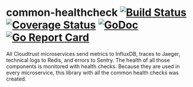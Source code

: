 # common-healthcheck [![Build Status][ci-img]][ci] [![Coverage Status][cov-img]][cov] [![GoDoc][godoc-img]][godoc] [![Go Report Card][report-img]][report]

All Cloudtrust microservices send metrics to InfluxDB, traces to Jaeger, technical logs to Redis, and errors to Sentry. The health of all those components is monitored with health checks. Because they are used in every microservice, this library with all the common health checks was created.

[ci-img]: https://travis-ci.org/cloudtrust/common-healthcheck.svg?branch=master
[ci]: https://travis-ci.org/cloudtrust/common-healthcheck
[cov-img]: https://coveralls.io/repos/github/cloudtrust/common-healthcheck/badge.svg?branch=master
[cov]: https://coveralls.io/github/cloudtrust/common-healthcheck?branch=master
[godoc-img]: https://godoc.org/github.com/cloudtrust/common-healthcheck?status.svg
[godoc]: https://godoc.org/github.com/cloudtrust/common-healthcheck
[report-img]: https://goreportcard.com/badge/github.com/cloudtrust/common-healthcheck
[report]: https://goreportcard.com/report/github.com/cloudtrust/common-healthcheck
